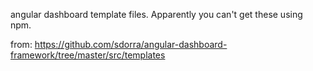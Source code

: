 angular dashboard template files.  Apparently you can't get these using npm.

from:
https://github.com/sdorra/angular-dashboard-framework/tree/master/src/templates